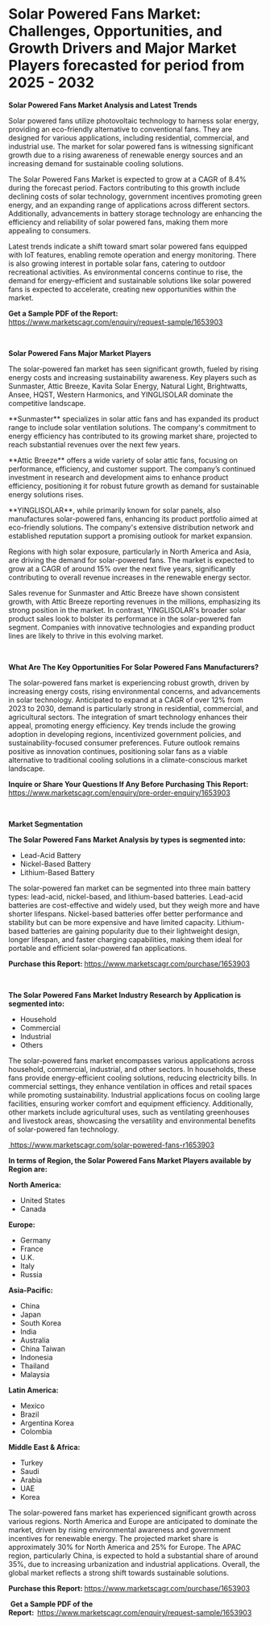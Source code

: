 <p><h1>Solar Powered Fans Market: Challenges, Opportunities, and Growth Drivers and Major Market Players forecasted for period from 2025 - 2032</h1></p><p><strong>Solar Powered Fans Market Analysis and Latest Trends</strong></p>
<p><p>Solar powered fans utilize photovoltaic technology to harness solar energy, providing an eco-friendly alternative to conventional fans. They are designed for various applications, including residential, commercial, and industrial use. The market for solar powered fans is witnessing significant growth due to a rising awareness of renewable energy sources and an increasing demand for sustainable cooling solutions.</p><p>The Solar Powered Fans Market is expected to grow at a CAGR of 8.4% during the forecast period. Factors contributing to this growth include declining costs of solar technology, government incentives promoting green energy, and an expanding range of applications across different sectors. Additionally, advancements in battery storage technology are enhancing the efficiency and reliability of solar powered fans, making them more appealing to consumers.</p><p>Latest trends indicate a shift toward smart solar powered fans equipped with IoT features, enabling remote operation and energy monitoring. There is also growing interest in portable solar fans, catering to outdoor recreational activities. As environmental concerns continue to rise, the demand for energy-efficient and sustainable solutions like solar powered fans is expected to accelerate, creating new opportunities within the market.</p></p>
<p><strong>Get a Sample PDF of the Report:&nbsp;</strong> <a href="https://www.marketscagr.com/enquiry/request-sample/1653903?utm_campaign=3274&utm_medium=2&utm_source=Github&utm_content=ia&utm_term=18042025&utm_id=solar-powered-fans">https://www.marketscagr.com/enquiry/request-sample/1653903</a></p>
<p>&nbsp;</p>
<p><strong>Solar Powered Fans Major Market Players</strong></p>
<p><p>The solar-powered fan market has seen significant growth, fueled by rising energy costs and increasing sustainability awareness. Key players such as Sunmaster, Attic Breeze, Kavita Solar Energy, Natural Light, Brightwatts, Ansee, HQST, Western Harmonics, and YINGLISOLAR dominate the competitive landscape.</p><p>**Sunmaster** specializes in solar attic fans and has expanded its product range to include solar ventilation solutions. The company's commitment to energy efficiency has contributed to its growing market share, projected to reach substantial revenues over the next few years.</p><p>**Attic Breeze** offers a wide variety of solar attic fans, focusing on performance, efficiency, and customer support. The company’s continued investment in research and development aims to enhance product efficiency, positioning it for robust future growth as demand for sustainable energy solutions rises.</p><p>**YINGLISOLAR**, while primarily known for solar panels, also manufactures solar-powered fans, enhancing its product portfolio aimed at eco-friendly solutions. The company's extensive distribution network and established reputation support a promising outlook for market expansion.</p><p>Regions with high solar exposure, particularly in North America and Asia, are driving the demand for solar-powered fans. The market is expected to grow at a CAGR of around 15% over the next five years, significantly contributing to overall revenue increases in the renewable energy sector.</p><p>Sales revenue for Sunmaster and Attic Breeze have shown consistent growth, with Attic Breeze reporting revenues in the millions, emphasizing its strong position in the market. In contrast, YINGLISOLAR's broader solar product sales look to bolster its performance in the solar-powered fan segment. Companies with innovative technologies and expanding product lines are likely to thrive in this evolving market.</p></p>
<p>&nbsp;</p>
<p><strong>What Are The Key Opportunities For Solar Powered Fans Manufacturers?</strong></p>
<p><p>The solar-powered fans market is experiencing robust growth, driven by increasing energy costs, rising environmental concerns, and advancements in solar technology. Anticipated to expand at a CAGR of over 12% from 2023 to 2030, demand is particularly strong in residential, commercial, and agricultural sectors. The integration of smart technology enhances their appeal, promoting energy efficiency. Key trends include the growing adoption in developing regions, incentivized government policies, and sustainability-focused consumer preferences. Future outlook remains positive as innovation continues, positioning solar fans as a viable alternative to traditional cooling solutions in a climate-conscious market landscape.</p></p>
<p><strong>Inquire or Share Your Questions If Any Before Purchasing This Report:</strong> <a href="https://www.marketscagr.com/enquiry/pre-order-enquiry/1653903?utm_campaign=3274&utm_medium=2&utm_source=Github&utm_content=ia&utm_term=18042025&utm_id=solar-powered-fans">https://www.marketscagr.com/enquiry/pre-order-enquiry/1653903</a></p>
<p>&nbsp;</p>
<p><strong>Market Segmentation</strong></p>
<p><strong>The Solar Powered Fans Market Analysis by types is segmented into:</strong></p>
<p><ul><li>Lead-Acid Battery</li><li>Nickel-Based Battery</li><li>Lithium-Based Battery</li></ul></p>
<p><p>The solar-powered fan market can be segmented into three main battery types: lead-acid, nickel-based, and lithium-based batteries. Lead-acid batteries are cost-effective and widely used, but they weigh more and have shorter lifespans. Nickel-based batteries offer better performance and stability but can be more expensive and have limited capacity. Lithium-based batteries are gaining popularity due to their lightweight design, longer lifespan, and faster charging capabilities, making them ideal for portable and efficient solar-powered fan applications.</p></p>
<p><strong>Purchase this Report:&nbsp;</strong><a href="https://www.marketscagr.com/purchase/1653903?utm_campaign=3274&utm_medium=2&utm_source=Github&utm_content=ia&utm_term=18042025&utm_id=solar-powered-fans">https://www.marketscagr.com/purchase/1653903</a></p>
<p>&nbsp;</p>
<p><strong>The Solar Powered Fans Market Industry Research by Application is segmented into:</strong></p>
<p><ul><li>Household</li><li>Commercial</li><li>Industrial</li><li>Others</li></ul></p>
<p><p>The solar-powered fans market encompasses various applications across household, commercial, industrial, and other sectors. In households, these fans provide energy-efficient cooling solutions, reducing electricity bills. In commercial settings, they enhance ventilation in offices and retail spaces while promoting sustainability. Industrial applications focus on cooling large facilities, ensuring worker comfort and equipment efficiency. Additionally, other markets include agricultural uses, such as ventilating greenhouses and livestock areas, showcasing the versatility and environmental benefits of solar-powered fan technology.</p></p>
<p><a href="https://www.marketscagr.com/solar-powered-fans-r1653903?utm_campaign=3274&utm_medium=2&utm_source=Github&utm_content=ia&utm_term=18042025&utm_id=solar-powered-fans">&nbsp;https://www.marketscagr.com/solar-powered-fans-r1653903</a></p>
<p><strong>In terms of Region, the Solar Powered Fans Market Players available by Region are:</strong></p>
<p>
    <p> <strong> North America: </strong>
        <ul>
            <li>United States</li>
            <li>Canada</li>
        </ul>
        </p> 
    <p> <strong> Europe: </strong>
        <ul>
            <li>Germany</li>
            <li>France</li>
            <li>U.K.</li>
            <li>Italy</li>
            <li>Russia</li>
        </ul>
        </p> 
    <p> <strong> Asia-Pacific: </strong>
        <ul>
            <li>China</li>
            <li>Japan</li>
            <li>South Korea</li>
            <li>India</li>
            <li>Australia</li>
            <li>China Taiwan</li>
            <li>Indonesia</li>
            <li>Thailand</li>
            <li>Malaysia</li>
        </ul>
        </p> 
    <p> <strong> Latin America: </strong>
        <ul>
            <li>Mexico</li>
            <li>Brazil</li>
            <li>Argentina Korea</li>
            <li>Colombia</li>
        </ul>
        </p> 
    <p> <strong> Middle East & Africa: </strong>
        <ul>
            <li>Turkey</li>
            <li>Saudi</li>
            <li>Arabia</li>
            <li>UAE</li>
            <li>Korea</li>
        </ul>
    </p>
    </p>
<p><p>The solar-powered fans market has experienced significant growth across various regions. North America and Europe are anticipated to dominate the market, driven by rising environmental awareness and government incentives for renewable energy. The projected market share is approximately 30% for North America and 25% for Europe. The APAC region, particularly China, is expected to hold a substantial share of around 35%, due to increasing urbanization and industrial applications. Overall, the global market reflects a strong shift towards sustainable solutions.</p></p>
<p><strong>Purchase this Report: </strong><a href="https://www.marketscagr.com/purchase/1653903?utm_campaign=3274&utm_medium=2&utm_source=Github&utm_content=ia&utm_term=18042025&utm_id=solar-powered-fans">https://www.marketscagr.com/purchase/1653903</a></p>
<p>&nbsp;<strong>Get a Sample PDF of the Report:&nbsp;&nbsp;</strong><a href="https://www.marketscagr.com/enquiry/request-sample/1653903?utm_campaign=3274&utm_medium=2&utm_source=Github&utm_content=ia&utm_term=18042025&utm_id=solar-powered-fans">https://www.marketscagr.com/enquiry/request-sample/1653903</a></p>
<p><strong></strong></p>
<p><p></p><p></p><p></p></p>